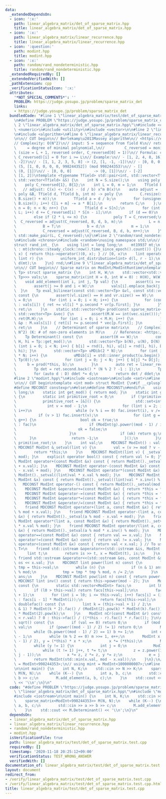 ```yaml
---
data:
  _extendedDependsOn:
  - icon: ':x:'
    path: linear_algebra_matrix/det_of_sparse_matrix.hpp
    title: linear_algebra_matrix/det_of_sparse_matrix.hpp
  - icon: ':x:'
    path: linear_algebra_matrix/linear_recurrence.hpp
    title: linear_algebra_matrix/linear_recurrence.hpp
  - icon: ':question:'
    path: modint.hpp
    title: modint.hpp
  - icon: ':x:'
    path: random/rand_nondeterministic.hpp
    title: random/rand_nondeterministic.hpp
  _extendedRequiredBy: []
  _extendedVerifiedWith: []
  _pathExtension: cpp
  _verificationStatusIcon: ':x:'
  attributes:
    '*NOT_SPECIAL_COMMENTS*': ''
    PROBLEM: https://judge.yosupo.jp/problem/sparse_matrix_det
    links:
    - https://judge.yosupo.jp/problem/sparse_matrix_det
  bundledCode: "#line 1 \"linear_algebra_matrix/test/det_of_sparse_matrix.test.cpp\"\
    \n#define PROBLEM \"https://judge.yosupo.jp/problem/sparse_matrix_det\"\n#line\
    \ 2 \"linear_algebra_matrix/det_of_sparse_matrix.hpp\"\n#include <cassert>\n#include\
    \ <numeric>\n#include <utility>\n#include <vector>\n\n#line 2 \"linear_algebra_matrix/linear_recurrence.hpp\"\
    \n#include <algorithm>\n#line 6 \"linear_algebra_matrix/linear_recurrence.hpp\"\
    \n\n// CUT begin\n// Berlekamp\u2013Massey algorithm\n// <https://en.wikipedia.org/wiki/Berlekamp%E2%80%93Massey_algorithm>\n\
    // Complexity: O(N^2)\n// input: S = sequence from field K\n// return: L     \
    \     = degree of minimal polynomial,\n//         C_reversed = monic min. polynomial\
    \ (size = L + 1, reversed order, C_reversed[0] = 1))\n// Formula: convolve(S,\
    \ C_reversed)[i] = 0 for i >= L\n// Example:\n// - [1, 2, 4, 8, 16]   -> (1, [1,\
    \ -2])\n// - [1, 1, 2, 3, 5, 8] -> (2, [1, -1, -1])\n// - [0, 0, 0, 0, 1]    ->\
    \ (5, [1, 0, 0, 0, 0, 998244352]) (mod 998244353)\n// - []                 ->\
    \ (0, [1])\n// - [0, 0, 0]          -> (0, [1])\n// - [-2]               -> (1,\
    \ [1, 2])\ntemplate <typename Tfield> std::pair<int, std::vector<Tfield>> linear_recurrence(const\
    \ std::vector<Tfield> &S) {\n    int N = S.size();\n    using poly = std::vector<Tfield>;\n\
    \    poly C_reversed{1}, B{1};\n    int L = 0, m = 1;\n    Tfield b = 1;\n\n \
    \   // adjust: C(x) <- C(x) - (d / b) x^m B(x)\n    auto adjust = [](poly C, const\
    \ poly &B, Tfield d, Tfield b, int m) -> poly {\n        C.resize(std::max(C.size(),\
    \ B.size() + m));\n        Tfield a = d / b;\n        for (unsigned i = 0; i <\
    \ B.size(); i++) C[i + m] -= a * B[i];\n        return C;\n    };\n\n    for (int\
    \ n = 0; n < N; n++) {\n        Tfield d = S[n];\n        for (int i = 1; i <=\
    \ L; i++) d += C_reversed[i] * S[n - i];\n\n        if (d == 0)\n            m++;\n\
    \        else if (2 * L <= n) {\n            poly T = C_reversed;\n          \
    \  C_reversed = adjust(C_reversed, B, d, b, m);\n            L = n + 1 - L;\n\
    \            B = T;\n            b = d;\n            m = 1;\n        } else\n\
    \            C_reversed = adjust(C_reversed, B, d, b, m++);\n    }\n    return\
    \ std::make_pair(L, C_reversed);\n}\n#line 2 \"random/rand_nondeterministic.hpp\"\
    \n#include <chrono>\n#include <random>\nusing namespace std;\n\n// CUT begin\n\
    struct rand_int_ {\n    using lint = long long;\n    mt19937 mt;\n    rand_int_()\
    \ : mt(chrono::steady_clock::now().time_since_epoch().count()) {}\n    lint operator()(lint\
    \ x) { return this->operator()(0, x); } // [0, x)\n    lint operator()(lint l,\
    \ lint r) {\n        uniform_int_distribution<lint> d(l, r - 1);\n        return\
    \ d(mt);\n    }\n} rnd;\n#line 9 \"linear_algebra_matrix/det_of_sparse_matrix.hpp\"\
    \n\n// CUT begin\n// Sparse matrix on ModInt/ModIntRuntime\ntemplate <typename\
    \ Tp> struct sparse_matrix {\n    int H, W;\n    std::vector<std::vector<std::pair<int,\
    \ Tp>>> vals;\n    sparse_matrix(int H = 0, int W = 0) : H(H), W(W), vals(H) {}\n\
    \    void add_element(int i, int j, Tp val) {\n        assert(i >= 0 and i < H);\n\
    \        assert(j >= 0 and i < W);\n        vals[i].emplace_back(j, val);\n  \
    \  }\n    Tp eval_bilinear(const std::vector<Tp> &vl, const std::vector<Tp> &vr)\
    \ const {\n        assert(vl.size() == H and vr.size() == W);\n        Tp ret\
    \ = 0;\n        for (int i = 0; i < H; i++) {\n            for (const auto &p\
    \ : vals[i]) { ret += vl[i] * p.second * vr[p.first]; }\n        }\n        return\
    \ ret;\n    }\n    static std::vector<Tp> prod(const sparse_matrix<Tp> &M, const\
    \ std::vector<Tp> &vec) {\n        assert(M.W == int(vec.size()));\n        std::vector<Tp>\
    \ ret(M.H);\n        for (int i = 0; i < M.H; i++) {\n            for (const auto\
    \ &p : M.vals[i]) { ret[i] += p.second * vec[p.first]; }\n        }\n        return\
    \ ret;\n    }\n    // Determinant of sparse matrix\n    // Complexity: O(NK +\
    \ N^2) (K: # of non-zero elements in M)\n    // Reference: <https://yukicoder.me/wiki/black_box_linear_algebra>\n\
    \    Tp Determinant() const {\n        assert(H == W);\n        const int N =\
    \ H, hi = Tp::get_mod();\n        std::vector<Tp> b(N), u(N), D(N);\n        for\
    \ (int i = 0; i < N; i++) { b[i] = rnd(1, hi), u[i] = rnd(1, hi), D[i] = rnd(1,\
    \ hi); }\n        std::vector<Tp> uMDib(2 * N);\n        for (int i = 0; i < 2\
    \ * N; i++) {\n            uMDib[i] = std::inner_product(u.begin(), u.end(), b.begin(),\
    \ Tp(0));\n            for (int j = 0; j < N; j++) { b[j] *= D[j]; }\n       \
    \     b = prod(*this, b);\n        }\n        auto ret = linear_recurrence<Tp>(uMDib);\n\
    \        Tp det = ret.second.back() * (N % 2 ? -1 : 1);\n        Tp ddet = 1;\n\
    \        for (auto d : D) ddet *= d;\n        return det / ddet;\n    }\n};\n\
    #line 2 \"modint.hpp\"\n#include <iostream>\n#include <set>\n#line 5 \"modint.hpp\"\
    \n\n// CUT begin\ntemplate <int mod> struct ModInt {\n#if __cplusplus >= 201402L\n\
    #define MDCONST constexpr\n#else\n#define MDCONST\n#endif\n    using lint = long\
    \ long;\n    static int get_mod() { return mod; }\n    static int get_primitive_root()\
    \ {\n        static int primitive_root = 0;\n        if (!primitive_root) {\n\
    \            primitive_root = [&]() {\n                std::set<int> fac;\n  \
    \              int v = mod - 1;\n                for (lint i = 2; i * i <= v;\
    \ i++)\n                    while (v % i == 0) fac.insert(i), v /= i;\n      \
    \          if (v > 1) fac.insert(v);\n                for (int g = 1; g < mod;\
    \ g++) {\n                    bool ok = true;\n                    for (auto i\
    \ : fac)\n                        if (ModInt(g).power((mod - 1) / i) == 1) {\n\
    \                            ok = false;\n                            break;\n\
    \                        }\n                    if (ok) return g;\n          \
    \      }\n                return -1;\n            }();\n        }\n        return\
    \ primitive_root;\n    }\n    int val;\n    MDCONST ModInt() : val(0) {}\n   \
    \ MDCONST ModInt &_setval(lint v) {\n        val = (v >= mod ? v - mod : v);\n\
    \        return *this;\n    }\n    MDCONST ModInt(lint v) { _setval(v % mod +\
    \ mod); }\n    explicit operator bool() const { return val != 0; }\n    MDCONST\
    \ ModInt operator+(const ModInt &x) const { return ModInt()._setval((lint)val\
    \ + x.val); }\n    MDCONST ModInt operator-(const ModInt &x) const { return ModInt()._setval((lint)val\
    \ - x.val + mod); }\n    MDCONST ModInt operator*(const ModInt &x) const { return\
    \ ModInt()._setval((lint)val * x.val % mod); }\n    MDCONST ModInt operator/(const\
    \ ModInt &x) const { return ModInt()._setval((lint)val * x.inv() % mod); }\n \
    \   MDCONST ModInt operator-() const { return ModInt()._setval(mod - val); }\n\
    \    MDCONST ModInt &operator+=(const ModInt &x) { return *this = *this + x; }\n\
    \    MDCONST ModInt &operator-=(const ModInt &x) { return *this = *this - x; }\n\
    \    MDCONST ModInt &operator*=(const ModInt &x) { return *this = *this * x; }\n\
    \    MDCONST ModInt &operator/=(const ModInt &x) { return *this = *this / x; }\n\
    \    friend MDCONST ModInt operator+(lint a, const ModInt &x) { return ModInt()._setval(a\
    \ % mod + x.val); }\n    friend MDCONST ModInt operator-(lint a, const ModInt\
    \ &x) { return ModInt()._setval(a % mod - x.val + mod); }\n    friend MDCONST\
    \ ModInt operator*(lint a, const ModInt &x) { return ModInt()._setval(a % mod\
    \ * x.val % mod); }\n    friend MDCONST ModInt operator/(lint a, const ModInt\
    \ &x) { return ModInt()._setval(a % mod * x.inv() % mod); }\n    MDCONST bool\
    \ operator==(const ModInt &x) const { return val == x.val; }\n    MDCONST bool\
    \ operator!=(const ModInt &x) const { return val != x.val; }\n    MDCONST bool\
    \ operator<(const ModInt &x) const { return val < x.val; } // To use std::map<ModInt,\
    \ T>\n    friend std::istream &operator>>(std::istream &is, ModInt &x) {\n   \
    \     lint t;\n        return is >> t, x = ModInt(t), is;\n    }\n    MDCONST\
    \ friend std::ostream &operator<<(std::ostream &os, const ModInt &x) { return\
    \ os << x.val; }\n    MDCONST lint power(lint n) const {\n        lint ans = 1,\
    \ tmp = this->val;\n        while (n) {\n            if (n & 1) ans = ans * tmp\
    \ % mod;\n            tmp = tmp * tmp % mod, n /= 2;\n        }\n        return\
    \ ans;\n    }\n    MDCONST ModInt pow(lint n) const { return power(n); }\n   \
    \ MDCONST lint inv() const { return this->power(mod - 2); }\n    ModInt fac()\
    \ const {\n        static std::vector<ModInt> facs;\n        int l0 = facs.size();\n\
    \        if (l0 > this->val) return facs[this->val];\n\n        facs.resize(this->val\
    \ + 1);\n        for (int i = l0; i <= this->val; i++) facs[i] = (i == 0 ? ModInt(1)\
    \ : facs[i - 1] * ModInt(i));\n        return facs[this->val];\n    }\n\n    ModInt\
    \ doublefac() const {\n        lint k = (this->val + 1) / 2;\n        return (this->val\
    \ & 1) ? ModInt(k * 2).fac() / (ModInt(2).pow(k) * ModInt(k).fac()) : ModInt(k).fac()\
    \ * ModInt(2).pow(k);\n    }\n    ModInt nCr(const ModInt &r) const { return (this->val\
    \ < r.val) ? 0 : this->fac() / ((*this - r).fac() * r.fac()); }\n\n    ModInt\
    \ sqrt() const {\n        if (val == 0) return 0;\n        if (mod == 2) return\
    \ val;\n        if (power((mod - 1) / 2) != 1) return 0;\n        ModInt b = 1;\n\
    \        while (b.power((mod - 1) / 2) == 1) b += 1;\n        int e = 0, m = mod\
    \ - 1;\n        while (m % 2 == 0) m >>= 1, e++;\n        ModInt x = power((m\
    \ - 1) / 2), y = (*this) * x * x;\n        x *= (*this);\n        ModInt z = b.power(m);\n\
    \        while (y != 1) {\n            int j = 0;\n            ModInt t = y;\n\
    \            while (t != 1) j++, t *= t;\n            z = z.power(1LL << (e -\
    \ j - 1));\n            x *= z, z *= z, y *= z;\n            e = j;\n        }\n\
    \        return ModInt(std::min(x.val, mod - x.val));\n    }\n};\n// using mint\
    \ = ModInt<998244353>;\n// using mint = ModInt<1000000007>;\n#line 5 \"linear_algebra_matrix/test/det_of_sparse_matrix.test.cpp\"\
    \n\nint main() {\n    int N, K;\n    std::cin >> N >> K;\n    sparse_matrix<ModInt<998244353>>\
    \ M(N, N);\n    while (K--) {\n        int a, b, c;\n        std::cin >> a >>\
    \ b >> c;\n        M.add_element(a, b, c);\n    }\n    std::cout << M.Determinant()\
    \ << '\\n';\n}\n"
  code: "#define PROBLEM \"https://judge.yosupo.jp/problem/sparse_matrix_det\"\n#include\
    \ \"linear_algebra_matrix/det_of_sparse_matrix.hpp\"\n#include \"modint.hpp\"\n\
    #include <iostream>\n\nint main() {\n    int N, K;\n    std::cin >> N >> K;\n\
    \    sparse_matrix<ModInt<998244353>> M(N, N);\n    while (K--) {\n        int\
    \ a, b, c;\n        std::cin >> a >> b >> c;\n        M.add_element(a, b, c);\n\
    \    }\n    std::cout << M.Determinant() << '\\n';\n}\n"
  dependsOn:
  - linear_algebra_matrix/det_of_sparse_matrix.hpp
  - linear_algebra_matrix/linear_recurrence.hpp
  - random/rand_nondeterministic.hpp
  - modint.hpp
  isVerificationFile: true
  path: linear_algebra_matrix/test/det_of_sparse_matrix.test.cpp
  requiredBy: []
  timestamp: '2020-11-18 20:25:12+09:00'
  verificationStatus: TEST_WRONG_ANSWER
  verifiedWith: []
documentation_of: linear_algebra_matrix/test/det_of_sparse_matrix.test.cpp
layout: document
redirect_from:
- /verify/linear_algebra_matrix/test/det_of_sparse_matrix.test.cpp
- /verify/linear_algebra_matrix/test/det_of_sparse_matrix.test.cpp.html
title: linear_algebra_matrix/test/det_of_sparse_matrix.test.cpp
---
```

